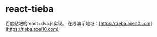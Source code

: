 react-tieba
=========================

百度贴吧的react+dva.js实现。
在线演示地址：[https://tieba.axel10.com](https://tieba.axel10.com)